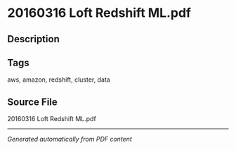 # 20160316 Loft Redshift ML.pdf

## Description

## Tags
aws, amazon, redshift, cluster, data

## Source File
20160316 Loft Redshift ML.pdf

---
*Generated automatically from PDF content*
